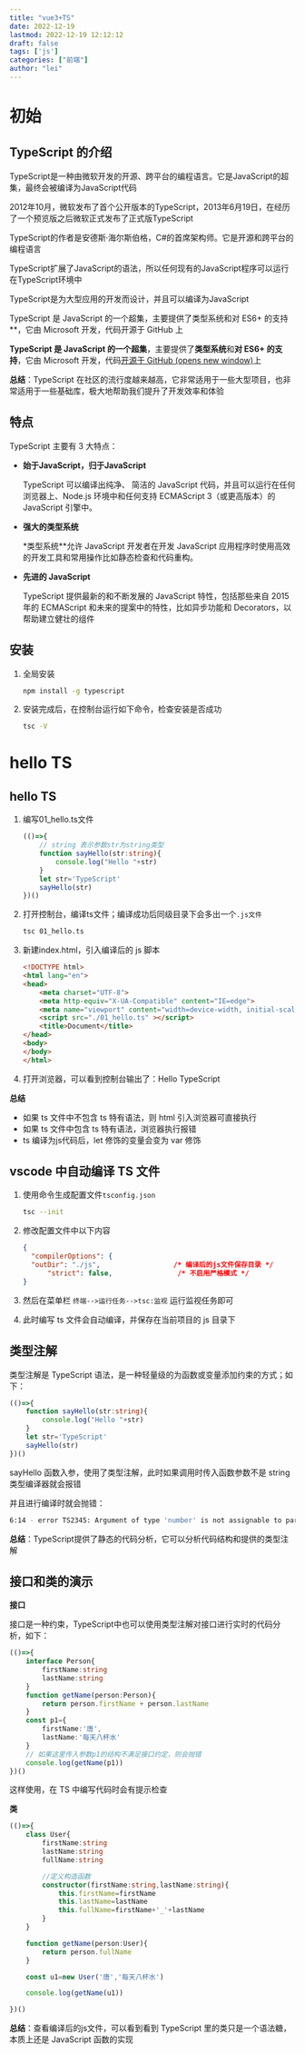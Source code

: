 ```yaml
---
title: "vue3+TS"
date: 2022-12-19
lastmod: 2022-12-19 12:12:12
draft: false
tags: ['js']
categories: ["前端"]
author: "lei"
---
```


# 初始

## TypeScript 的介绍

TypeScript是一种由微软开发的开源、跨平台的编程语言。它是JavaScript的超集，最终会被编译为JavaScript代码

2012年10月，微软发布了首个公开版本的TypeScript，2013年6月19日，在经历了一个预览版之后微软正式发布了正式版TypeScript

TypeScript的作者是安德斯·海尔斯伯格，C#的首席架构师。它是开源和跨平台的编程语言

TypeScript扩展了JavaScript的语法，所以任何现有的JavaScript程序可以运行在TypeScript环境中

TypeScript是为大型应用的开发而设计，并且可以编译为JavaScript

TypeScript 是 JavaScript 的一个超集，主要提供了类型系统和对 ES6+ 的支持**，它由 Microsoft 开发，代码开源于 GitHub 上

**TypeScript 是 JavaScript 的一个超集**，主要提供了**类型系统**和**对 ES6+ 的支持**，它由 Microsoft 开发，代码[开源于 GitHub (opens new window)](https://github.com/Microsoft/TypeScript)上

**总结**：TypeScript 在社区的流行度越来越高，它非常适用于一些大型项目，也非常适用于一些基础库，极大地帮助我们提升了开发效率和体验

## 特点

TypeScript 主要有 3 大特点：

- **始于JavaScript，归于JavaScript**

  TypeScript 可以编译出纯净、 简洁的 JavaScript 代码，并且可以运行在任何浏览器上、Node.js 环境中和任何支持 ECMAScript 3（或更高版本）的JavaScript 引擎中。

- **强大的类型系统**

  *类型系统**允许 JavaScript 开发者在开发 JavaScript 应用程序时使用高效的开发工具和常用操作比如静态检查和代码重构。

- **先进的 JavaScript**

  TypeScript 提供最新的和不断发展的 JavaScript 特性，包括那些来自 2015 年的 ECMAScript 和未来的提案中的特性，比如异步功能和 Decorators，以帮助建立健壮的组件

## 安装

1. 全局安装

   ```bash
   npm install -g typescript
   ```

2. 安装完成后，在控制台运行如下命令，检查安装是否成功

   ```bash
   tsc -V
   ```

# hello TS

## hello TS

1. 编写01_hello.ts文件

   ```typescript
   (()=>{
       // string 表示参数str为string类型
       function sayHello(str:string){
           console.log("Hello "+str)
       }
       let str='TypeScript'
       sayHello(str)
   })()
   ```

2. 打开控制台，编译ts文件；编译成功后同级目录下会多出一个`.js文件`

   ```bash
   tsc 01_hello.ts
   ```

3. 新建index.html，引入编译后的 js 脚本

   ```html
   <!DOCTYPE html>
   <html lang="en">
   <head>
       <meta charset="UTF-8">
       <meta http-equiv="X-UA-Compatible" content="IE=edge">
       <meta name="viewport" content="width=device-width, initial-scale=1.0">
       <script src="./01_hello.ts" ></script>
       <title>Document</title>
   </head>
   <body>
   </body>
   </html>
   ```

4. 打开浏览器，可以看到控制台输出了：Hello TypeScript

**总结**

- 如果 ts 文件中不包含 ts 特有语法，则 html 引入浏览器可直接执行
- 如果 ts 文件中包含 ts 特有语法，浏览器执行报错
- ts 编译为js代码后，let 修饰的变量会变为 var 修饰

## vscode 中自动编译 TS 文件

1. 使用命令生成配置文件`tsconfig.json`

   ```bash
   tsc --init
   ```

2. 修改配置文件中以下内容

   ```json
   {
     "compilerOptions": {
   	 "outDir": "./js",                  /* 编译后的js文件保存目录 */
         "strict": false,                /* 不启用严格模式 */
   }
   ```

3. 然后在菜单栏 `终端-->运行任务-->tsc:监视` 运行监视任务即可

4. 此时编写 ts 文件会自动编译，并保存在当前项目的 js 目录下

##  类型注解

类型注解是 TypeScript 语法，是一种轻量级的为函数或变量添加约束的方式；如下：

```typescript
(()=>{
    function sayHello(str:string){
        console.log("Hello "+str)
    }
    let str='TypeScript'
    sayHello(str)
})()
```

sayHello 函数入参，使用了类型注解，此时如果调用时传入函数参数不是 string 类型编译器就会报错

并且进行编译时就会抛错：

```bash
6:14 - error TS2345: Argument of type 'number' is not assignable to parameter of type 'string'.
```

**总结**：TypeScript提供了静态的代码分析，它可以分析代码结构和提供的类型注解

## 接口和类的演示

**接口**

接口是一种约束，TypeScript中也可以使用类型注解对接口进行实时的代码分析，如下：

```typescript
(()=>{
    interface Person{
        firstName:string
        lastName:string
    }
    function getName(person:Person){
        return person.firstName + person.lastName
    }
    const p1={
        firstName:'唐',
        lastName:'每天八杯水'
    }
    // 如果这里传入参数p1的结构不满足接口约定，则会抛错
    console.log(getName(p1))
})()
```

这样使用，在 TS 中编写代码时会有提示检查

**类**

```typescript
(()=>{
    class User{
        firstName:string
        lastName:string
        fullName:string

        //定义构造函数
        constructor(firstName:string,lastName:string){
            this.firstName=firstName
            this.lastName=lastName
            this.fullName=firstName+'_'+lastName
        }
    }

    function getName(person:User){
        return person.fullName
    }

    const u1=new User('唐','每天八杯水')

    console.log(getName(u1))

})()
```

**总结**：查看编译后的js文件，可以看到看到 TypeScript 里的类只是一个语法糖，本质上还是 JavaScript 函数的实现
